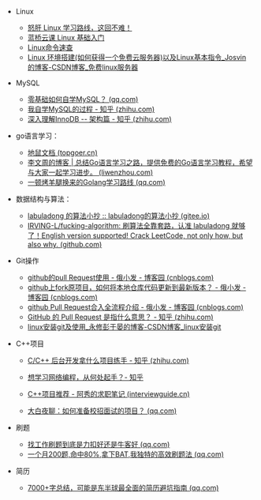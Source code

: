 - Linux

  - [怒肝 Linux 学习路线，这回不难！](https://mp.weixin.qq.com/s/VNUdFFs-wCnZO7EwYNV0EQ)
  - [蓝桥云课 Linux 基础入门](https://www.lanqiao.cn/courses/1)
  - [Linux命令速查](https://wangchujiang.com/linux-command/)
  - [Linux 环境搭建(如何获得一个免费云服务器)以及Linux基本指令_Josvin的博客-CSDN博客_免费linux服务器](https://blog.csdn.net/weixin_45532227/article/details/107597778)

- MySQL
  - [零基础如何自学MySQL？ (qq.com)](https://mp.weixin.qq.com/s/ffbvEyOHms-P_H86-Qzw0A)
  - [我自学MySQL的过程 - 知乎 (zhihu.com)](https://zhuanlan.zhihu.com/p/360523125)
  - [深入理解InnoDB -- 架构篇 - 知乎 (zhihu.com)](https://zhuanlan.zhihu.com/p/158978012)

- go语言学习：
  - [地鼠文档 (topgoer.cn)](https://www.topgoer.cn/)
  - [李文周的博客 | 总结Go语言学习之路，提供免费的Go语言学习教程，希望与大家一起学习进步。 (liwenzhou.com)](https://www.liwenzhou.com/)
  - [一顿烤羊腿换来的Golang学习路线 (qq.com)](https://mp.weixin.qq.com/s/HkIKYaQfgI9_1o6o7LbGVg)

- 数据结构与算法：

  - [labuladong 的算法小抄 :: labuladong的算法小抄 (gitee.io)](https://labuladong.gitee.io/algo/)
  - [IRVING-L/fucking-algorithm: 刷算法全靠套路，认准 labuladong 就够了！English version supported! Crack LeetCode, not only how, but also why. (github.com)](https://github.com/IRVING-L/fucking-algorithm)

- Git操作

  - [github的pull Request使用 - 俄小发 - 博客园 (cnblogs.com)](https://www.cnblogs.com/eyunhua/p/8433193.html)
  - [github上fork原项目，如何将本地仓库代码更新到最新版本？ - 俄小发 - 博客园 (cnblogs.com)](https://www.cnblogs.com/eyunhua/p/8463200.html)
  - [github Pull Request合入全流程介绍 - 俄小发 - 博客园 (cnblogs.com)](https://www.cnblogs.com/eyunhua/p/13215936.html)
  - [GitHub 的 Pull Request 是指什么意思？ - 知乎 (zhihu.com)](https://www.zhihu.com/question/21682976)
  - [linux安装git及使用_永修彭于晏的博客-CSDN博客_linux安装git](https://blog.csdn.net/qq_42690368/article/details/82319238)

- C++项目

  - [C/C++ 后台开发拿什么项目练手 - 知乎 (zhihu.com)](https://zhuanlan.zhihu.com/p/113533681)

  - [想学习网络编程，从何处起手？- 知乎](https://www.zhihu.com/question/20207421/answer/1804452282)

  - [C++项目推荐 - 阿秀的求职笔记 (interviewguide.cn)](https://interviewguide.cn/#/Doc/%E5%85%8D%E8%B4%B9%E8%B5%84%E6%BA%90/%E9%A1%B9%E7%9B%AE%E6%8E%A8%E8%8D%90/C++%E9%A1%B9%E7%9B%AE%E6%8E%A8%E8%8D%90)

  - [大白夜聊：如何准备校招面试的项目？ (qq.com)](https://mp.weixin.qq.com/s/5uSN5LSXRUH4smKm7fy-GQ)

- 刷题

  - [找工作刷题到底是力扣好还是牛客好 (qq.com)](https://mp.weixin.qq.com/s/t_BQokgFsnotpoY50zRtvg)
  - [一个月200题,命中80%,拿下BAT,我独特的高效刷题法 (qq.com)](https://mp.weixin.qq.com/s/yR8jLrst8otsKhK9mtNl8A)

- 简历
  - [7000+字总结，可能是东半球最全面的简历避坑指南 (qq.com)](https://mp.weixin.qq.com/s/gSI-3_lRvutCTBxVvSPlFA)
